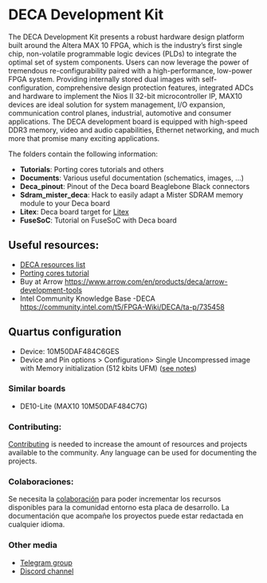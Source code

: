 # DECA Development Kit

The DECA Development Kit presents a robust hardware design platform built around the Altera MAX 10 FPGA, which is the industry’s first single chip, non-volatile programmable logic devices (PLDs) to integrate the optimal set of system components. Users can now leverage the power of tremendous re-configurability paired with a high-performance, low-power FPGA system. Providing internally stored dual images with self-configuration, comprehensive design protection features, integrated ADCs and hardware to implement the Nios II 32-bit microcontroller IP, MAX10 devices are ideal solution for system management, I/O expansion, communication control planes, industrial, automotive and consumer applications. The DECA development board is equipped with high-speed DDR3 memory, video and audio capabilities, Ethernet networking, and much more that promise many exciting applications. 

The folders contain the following information:

* **Tutorials**: Porting cores tutorials and others
* **Documents**: Various useful documentation (schematics, images, ...)
* **Deca_pinout**:  Pinout of the Deca board Beaglebone Black connectors
* **Sdram_mister_deca**:  Hack to easily adapt a Mister SDRAM memory module to your Deca board
* **Litex**: Deca board target for [Litex](https://github.com/enjoy-digital/litex)
* **FuseSoC**: Tutorial on FuseSoC with Deca board

## **Useful resources:**

* [DECA resources list](resources.md) 
* [Porting cores tutorial](./Tutorials/Porting-Cores)
* Buy at Arrow https://www.arrow.com/en/products/deca/arrow-development-tools
* Intel Community Knowledge Base -DECA https://community.intel.com/t5/FPGA-Wiki/DECA/ta-p/735458

## **Quartus configuration**

* Device: 10M50DAF484C6GES
* Device and Pin options > Configuration> Single Uncompressed image with Memory initialization (512 kbits UFM)  ([see notes](http://retroramblings.net/?p=1509))

### **Similar boards**

* DE10-Lite (MAX10 10M50DAF484C7G)

### **Contributing:**

[Contributing](https://github.com/SoCFPGA-learning/General/tree/main/Contributing) is needed to increase the amount of resources and projects available to the community. Any language can be used for documenting the projects.

### **Colaboraciones:**

Se necesita la [colaboración](https://github.com/SoCFPGA-learning/General/tree/main/Github_ayuda) para poder incrementar los recursos disponibles para la comunidad entorno esta placa de desarrollo.    La documentación que acompañe los proyectos puede estar redactada en cualquier idioma.

### Other media

* [Telegram group](https://t.me/Deca_Max10_FPGA) 
* [Discord channel](https://discord.gg/YDdmtwh) 





